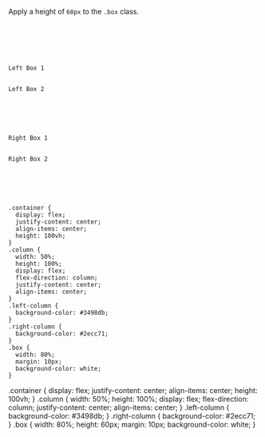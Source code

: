 Apply a height of `60px` to the `.box` class.

<codeblock language="css" type="exercise" testMode="fixedInput">
<code>
<panel language="html">
<div class="container">
  <div class="column left-column">
    <div class="box">Left Box 1</div>
    <div class="box">Left Box 2</div>
  </div>
  <div class="column right-column">
    <div class="box">Right Box 1</div>
    <div class="box">Right Box 2</div>
  </div>
</div>
</panel>
<panel language="css">
.container {
  display: flex;
  justify-content: center;
  align-items: center;
  height: 100vh;
}
.column {
  width: 50%;
  height: 100%;
  display: flex;
  flex-direction: column;
  justify-content: center;
  align-items: center;
}
.left-column {
  background-color: #3498db;
}
.right-column {
  background-color: #2ecc71;
}
.box {
  width: 80%;
  margin: 10px;
  background-color: white;
}
</panel>
</code>

<solution>
.container {
  display: flex;
  justify-content: center;
  align-items: center;
  height: 100vh;
}
.column {
  width: 50%;
  height: 100%;
  display: flex;
  flex-direction: column;
  justify-content: center;
  align-items: center;
}
.left-column {
  background-color: #3498db;
}
.right-column {
  background-color: #2ecc71;
}
.box {
  width: 80%;
  height: 60px;
  margin: 10px;
  background-color: white;
}
</solution>
</codeblock>
